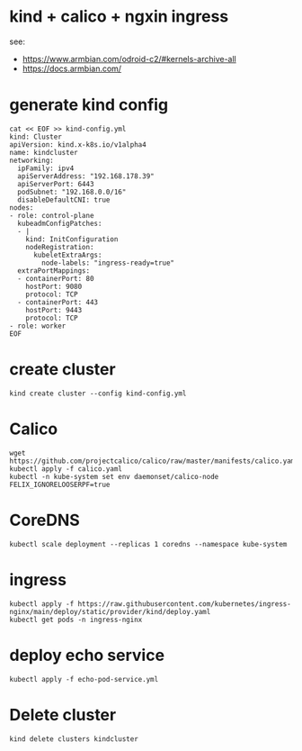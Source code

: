 # kind + calico + ngxin ingress
see:
* https://www.armbian.com/odroid-c2/#kernels-archive-all
* https://docs.armbian.com/

# generate kind config
```
cat << EOF >> kind-config.yml
kind: Cluster
apiVersion: kind.x-k8s.io/v1alpha4
name: kindcluster
networking:
  ipFamily: ipv4
  apiServerAddress: "192.168.178.39"
  apiServerPort: 6443
  podSubnet: "192.168.0.0/16"
  disableDefaultCNI: true
nodes:
- role: control-plane
  kubeadmConfigPatches:
  - |
    kind: InitConfiguration
    nodeRegistration:
      kubeletExtraArgs:
        node-labels: "ingress-ready=true"
  extraPortMappings:
  - containerPort: 80
    hostPort: 9080
    protocol: TCP
  - containerPort: 443
    hostPort: 9443
    protocol: TCP
- role: worker
EOF
```

# create cluster
```
kind create cluster --config kind-config.yml
```

# Calico
```
wget https://github.com/projectcalico/calico/raw/master/manifests/calico.yaml
kubectl apply -f calico.yaml
kubectl -n kube-system set env daemonset/calico-node FELIX_IGNORELOOSERPF=true
```

# CoreDNS
```
kubectl scale deployment --replicas 1 coredns --namespace kube-system
```

# ingress
```
kubectl apply -f https://raw.githubusercontent.com/kubernetes/ingress-nginx/main/deploy/static/provider/kind/deploy.yaml
kubectl get pods -n ingress-nginx
```

# deploy echo service
```
kubectl apply -f echo-pod-service.yml
```

# Delete cluster
```
kind delete clusters kindcluster
```
